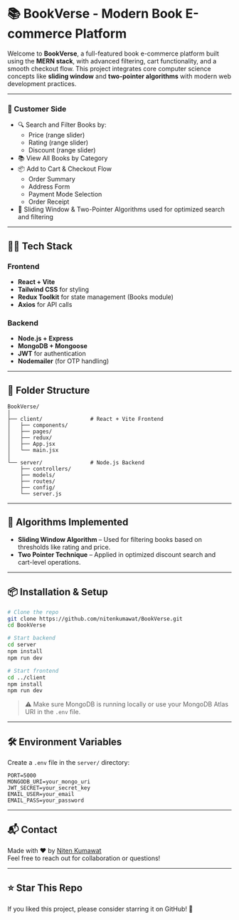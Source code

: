 # 📚 BookVerse - Modern Book E-commerce Platform

Welcome to **BookVerse**, a full-featured book e-commerce platform built using the **MERN stack**, with advanced filtering, cart functionality, and a smooth checkout flow. This project integrates core computer science concepts like **sliding window** and **two-pointer algorithms** with modern web development practices.

---

### 🛒 Customer Side
- 🔍 Search and Filter Books by:
  - Price (range slider)
  - Rating (range slider)
  - Discount (range slider)
- 📚 View All Books by Category
- 📦 Add to Cart & Checkout Flow
  - Order Summary
  - Address Form
  - Payment Mode Selection
  - Order Receipt
- 🔁 Sliding Window & Two-Pointer Algorithms used for optimized search and filtering

---

## 🧑‍💻 Tech Stack

### Frontend
- **React + Vite**
- **Tailwind CSS** for styling
- **Redux Toolkit** for state management (Books module)
- **Axios** for API calls

### Backend
- **Node.js + Express**
- **MongoDB + Mongoose**
- **JWT** for authentication
- **Nodemailer** (for OTP handling)

---

## 📂 Folder Structure

```
BookVerse/
│
├── client/               # React + Vite Frontend
│   ├── components/
│   ├── pages/
│   ├── redux/
│   ├── App.jsx
│   └── main.jsx
│
└── server/               # Node.js Backend
    ├── controllers/
    ├── models/
    ├── routes/
    ├── config/
    └── server.js
```

---


## 🧠 Algorithms Implemented

- **Sliding Window Algorithm** – Used for filtering books based on thresholds like rating and price.
- **Two Pointer Technique** – Applied in optimized discount search and cart-level operations.

---

## 📦 Installation & Setup

```bash
# Clone the repo
git clone https://github.com/nitenkumawat/BookVerse.git
cd BookVerse

# Start backend
cd server
npm install
npm run dev

# Start frontend
cd ../client
npm install
npm run dev
```

> ⚠️ Make sure MongoDB is running locally or use your MongoDB Atlas URI in the `.env` file.

---

## 🛠️ Environment Variables

Create a `.env` file in the `server/` directory:

```
PORT=5000
MONGODB_URI=your_mongo_uri
JWT_SECRET=your_secret_key
EMAIL_USER=your_email
EMAIL_PASS=your_password
```





---

## 📬 Contact

Made with ❤️ by [Niten Kumawat](https://github.com/nitenkumawat)  
Feel free to reach out for collaboration or questions!

---

## ⭐️ Star This Repo

If you liked this project, please consider starring it on GitHub! 🌟
